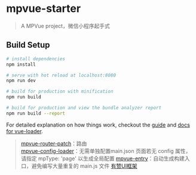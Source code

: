 # mpvue-starter

> A MPVue project，微信小程序起手式

## Build Setup

``` bash
# install dependencies
npm install

# serve with hot reload at localhost:8080
npm run dev

# build for production with minification
npm run build

# build for production and view the bundle analyzer report
npm run build --report
```

For detailed explanation on how things work, checkout the [guide](http://vuejs-templates.github.io/webpack/) and [docs for vue-loader](http://vuejs.github.io/vue-loader).

> [mpvue-router-patch](https://github.com/F-loat/mpvue-router-patch)：路由  
> [mpvue-config-loader](https://github.com/F-loat/mpvue-config-loader)：无需单独配置main.json
> 页面若无 config 属性，请指定 mpType: 'page' 以生成全局配置
> [mpvue-entry](https://github.com/F-loat/mpvue-entry)：自动生成构建入口，避免编写大量重复的 main.js 文件
> [有赞UI框架](https://youzan.github.io/vant-weapp/#/intro)
